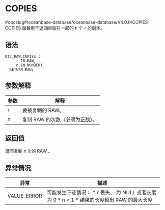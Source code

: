 COPIES 
===========================
#docslug#/oceanbase-database/oceanbase-database/V4.0.0/COPIES
COPIES 函数用于返回串联在一起的 n 个 `r` 的副本。

语法 
-----------

```unknow
UTL_RAW.COPIES (
     r IN RAW,
     n IN NUMBER) 
  RETURN RAW;
```



参数解释 
-------------



| **参数** |       **解释**       |
|--------|--------------------|
| r      | 要被复制的 RAW。         |
| n      | 复制 RAW 的次数（必须为正数）。 |



返回值 
------------

返回复制 n 次的 RAW 。

异常情况 
-------------



|   **异常**    |                                                                                                  **描述**                                                                                                  |
|-------------|----------------------------------------------------------------------------------------------------------------------------------------------------------------------------------------------------------|
| VALUE_ERROR | 可能发生下述情况： * r 丢失、 为 NULL 或者长度为 0   * n \< 1   * 结果的长度超出 RAW 的最大长度    |



